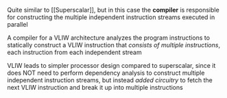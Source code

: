 Quite similar to [[Superscalar]], but in this case the **compiler** is responsible for constructing the multiple independent instruction streams executed in parallel

A compiler for a VLIW architecture analyzes the program instructions to statically construct a VLIW instruction that *consists of multiple instructions*, each instruction from each independent stream

VLIW leads to simpler processor design compared to superscalar, since it does NOT need to perform dependency analysis to construct multiple independent instruction streams, but instead *added circuitry* to fetch the next VLIW instruction and break it up into multiple instructions

